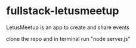 # fullstack-letusmeetup
LetusMeetup is an app to create and share events 


clone the repo and in terminal run "node server.js"


